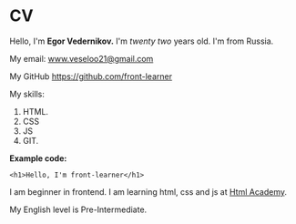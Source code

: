 # CV

Hello, I'm **Egor Vedernikov.** I'm *twenty two* years old. I'm from Russia.

My email: <www.veseloo21@gmail.com>

My GitHub <https://github.com/front-learner>

My skills:
1. HTML. 
2. CSS
3. JS
4. GIT.


**Example code:**
```
<h1>Hello, I'm front-learner</h1>

```
I am beginner in frontend. I am learning html, css and js at [Html Academy](https://htmlacademy.ru/study).

My English level is Pre-Intermediate.

